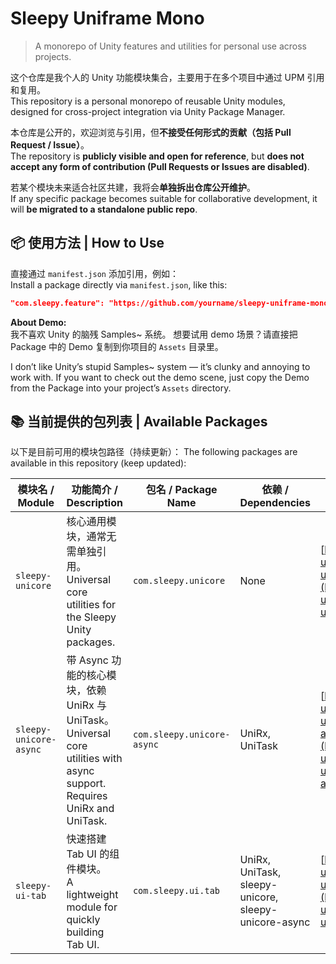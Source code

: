 # Sleepy Uniframe Mono

> A monorepo of Unity features and utilities for personal use across projects.

这个仓库是我个人的 Unity 功能模块集合，主要用于在多个项目中通过 UPM 引用和复用。  
This repository is a personal monorepo of reusable Unity modules, designed for cross-project integration via Unity Package Manager.

本仓库是公开的，欢迎浏览与引用，但**不接受任何形式的贡献（包括 Pull Request / Issue）**。  
The repository is **publicly visible and open for reference**, but **does not accept any form of contribution (Pull Requests or Issues are disabled)**.

若某个模块未来适合社区共建，我将会**单独拆出仓库公开维护**。  
If any specific package becomes suitable for collaborative development, it will **be migrated to a standalone public repo**.

## 📦 使用方法 | How to Use

直接通过 `manifest.json` 添加引用，例如：  
Install a package directly via `manifest.json`, like this:
```json
"com.sleepy.feature": "https://github.com/yourname/sleepy-uniframe-mono.git?path=sleepy-uniframe-mono_unity/Assets/[feature_path]"   
```

**About Demo:**    
我不喜欢 Unity 的脑残 Samples~ 系统。
想要试用 demo 场景？请直接把 Package 中的 Demo 复制到你项目的 `Assets` 目录里。

I don’t like Unity’s stupid Samples~ system — it’s clunky and annoying to work with.
If you want to check out the demo scene, just copy the Demo from the Package into your project’s `Assets` directory.

## 📚 当前提供的包列表 | Available Packages

以下是目前可用的模块包路径（持续更新）：
The following packages are available in this repository (keep updated):


| 模块名 / Module        | 功能简介 / Description                                                                                                       | 包名 / Package Name        | 依赖 / Dependencies | Git 地址 / Git URL                                                                                                                                                                                                                |
| ---------------------- | ---------------------------------------------------------------------------------------------------------------------------- | -------------------------- | ------------------- | --------------------------------------------------------------------------------------------------------------------------------------------------------------------------------------------------------------------------------- |
| `sleepy-unicore`       | 核心通用模块，通常无需单独引用。<br>Universal core utilities for the Sleepy Unity packages.                                  | `com.sleepy.unicore`       | None           | [https://github.com/hangekinobaka/sleepy-uniframe-mono.git?path=sleepy-uniframe-mono\_unity/Assets/unicore](https://github.com/hangekinobaka/sleepy-uniframe-mono.git?path=sleepy-uniframe-mono_unity/Assets/unicore)             |
| `sleepy-unicore-async` | 带 Async 功能的核心模块，依赖 UniRx 与 UniTask。<br>Universal core utilities with async support. Requires UniRx and UniTask. | `com.sleepy.unicore-async` | UniRx, UniTask      | [https://github.com/hangekinobaka/sleepy-uniframe-mono.git?path=sleepy-uniframe-mono\_unity/Assets/unicore-async](https://github.com/hangekinobaka/sleepy-uniframe-mono.git?path=sleepy-uniframe-mono_unity/Assets/unicore-async) |
| `sleepy-ui-tab`        | 快速搭建 Tab UI 的组件模块。<br>A lightweight module for quickly building Tab UI.                                            | `com.sleepy.ui.tab`        | UniRx, UniTask, sleepy-unicore, sleepy-unicore-async             | [https://github.com/hangekinobaka/sleepy-uniframe-mono.git?path=sleepy-uniframe-mono\_unity/Assets/ui/tab](https://github.com/hangekinobaka/sleepy-uniframe-mono.git?path=sleepy-uniframe-mono_unity/Assets/ui/tab)               |
